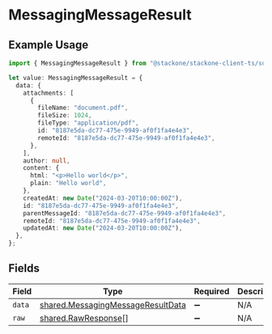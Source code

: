 # MessagingMessageResult

## Example Usage

```typescript
import { MessagingMessageResult } from "@stackone/stackone-client-ts/sdk/models/shared";

let value: MessagingMessageResult = {
  data: {
    attachments: [
      {
        fileName: "document.pdf",
        fileSize: 1024,
        fileType: "application/pdf",
        id: "8187e5da-dc77-475e-9949-af0f1fa4e4e3",
        remoteId: "8187e5da-dc77-475e-9949-af0f1fa4e4e3",
      },
    ],
    author: null,
    content: {
      html: "<p>Hello world</p>",
      plain: "Hello world",
    },
    createdAt: new Date("2024-03-20T10:00:00Z"),
    id: "8187e5da-dc77-475e-9949-af0f1fa4e4e3",
    parentMessageId: "8187e5da-dc77-475e-9949-af0f1fa4e4e3",
    remoteId: "8187e5da-dc77-475e-9949-af0f1fa4e4e3",
    updatedAt: new Date("2024-03-20T10:00:00Z"),
  },
};
```

## Fields

| Field                                                                                         | Type                                                                                          | Required                                                                                      | Description                                                                                   |
| --------------------------------------------------------------------------------------------- | --------------------------------------------------------------------------------------------- | --------------------------------------------------------------------------------------------- | --------------------------------------------------------------------------------------------- |
| `data`                                                                                        | [shared.MessagingMessageResultData](../../../sdk/models/shared/messagingmessageresultdata.md) | :heavy_minus_sign:                                                                            | N/A                                                                                           |
| `raw`                                                                                         | [shared.RawResponse](../../../sdk/models/shared/rawresponse.md)[]                             | :heavy_minus_sign:                                                                            | N/A                                                                                           |